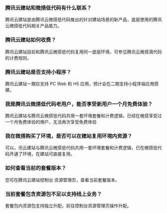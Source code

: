 
[](id:que1)
### 腾讯云建站和微搭低代码有什么联系？
腾讯云建站是由腾讯云微搭低代码推出的针对建站场景的新产品，底层使用的腾讯云微搭低代码相关产品能力。



[](id:que2)
### 腾讯云建站如何收费？
腾讯云建站目前和腾讯云微搭低代码复用同一底层环境，可参见腾讯云微搭滴代码的计费规则。



[](id:que3)
### 腾讯云建站是否支持小程序？
腾讯云建站一期仅支持 PC Web 和 H5 应用，预计会在二期支持小程序端应用搭建。

[](id:que4)
### 我是腾讯云微搭低代码老用户，能否享受新用户一个月免费体验？

腾讯云建站与腾讯云微搭低代码共用一套环境套餐和计费逻辑，已经在微搭享受过一个月免费体验的用户，无法再次享受免费体验

[](id:que5)
### 我在微搭购买了环境，是否可以在建站复用环境内资源？

可以。讯云建站与腾讯云微搭低代码共用一套环境套餐和计费逻辑，已在微搭低代码开通了环境，在建站可直接复用。

[](id:que6)
### 如何查看当前的套餐版本？

您可在腾讯云建站控制台 资源管理页，查看当前套餐版本。

[](id:que7)
### 当前套餐包含资源包不足以支持线上业务？

套餐包内资源包支持独立升配，前往控制台资源管理页操作升配。
